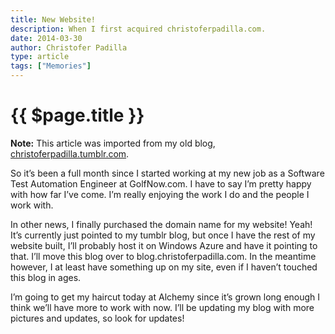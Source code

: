```yaml
---
title: New Website!
description: When I first acquired christoferpadilla.com.
date: 2014-03-30
author: Christofer Padilla
type: article
tags: ["Memories"]
---
```


# {{ $page.title }}

<div class="info"><b>Note:</b> This article was imported from my old blog, <a href="https://christoferpadilla.tumblr.com/post/81191145007/new-website">christoferpadilla.tumblr.com</a>.</div>

So it’s been a full month since I started working at my new job as a Software Test Automation Engineer at GolfNow.com. I have to say I’m pretty happy with how far I’ve come. I’m really enjoying the work I do and the people I work with.

In other news, I finally purchased the domain name for my website! Yeah! It’s currently just pointed to my tumblr blog, but once I have the rest of my website built, I’ll probably host it on Windows Azure and have it pointing to that. I’ll move this blog over to blog.christoferpadilla.com. In the meantime however, I at least have something up on my site, even if I haven’t touched this blog in ages.

I’m going to get my haircut today at Alchemy since it’s grown long enough I think we’ll have more to work with now. I’ll be updating my blog with more pictures and updates, so look for updates!

<TagLinks />

<Comments />
